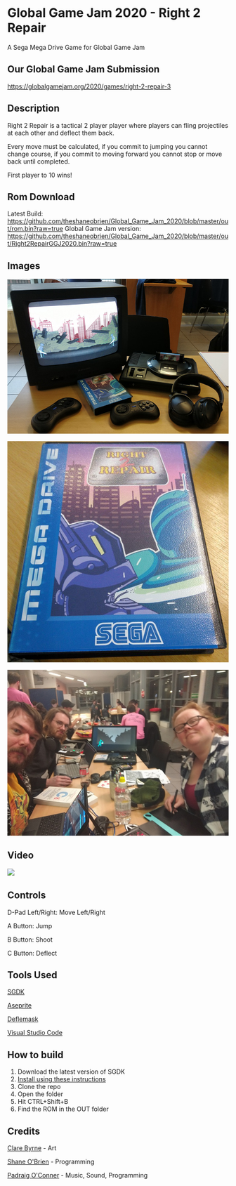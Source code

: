 # Global Game Jam 2020 - Right 2 Repair
A Sega Mega Drive Game for Global Game Jam

## Our Global Game Jam Submission
https://globalgamejam.org/2020/games/right-2-repair-3

## Description
Right 2 Repair is a tactical 2 player player where players can fling projectiles at each other and deflect them back.


Every move must be calculated, if you commit to jumping you cannot change course, if you commit to moving forward you cannot stop or move back until completed.


First player to 10 wins!

## Rom Download
Latest Build: https://github.com/theshaneobrien/Global_Game_Jam_2020/blob/master/out/rom.bin?raw=true
Global Game Jam version: https://github.com/theshaneobrien/Global_Game_Jam_2020/blob/master/out/Right2RepairGGJ2020.bin?raw=true



## Images
![](images/game.jpg?raw=true)

![](images/box.png?raw=true)

![](images/team.jpg?raw=true)

## Video
[![](https://img.youtube.com/vi/S1OBmK32yp0/0.jpg)](https://www.youtube.com/watch?v=S1OBmK32yp0)

## Controls
D-Pad Left/Right: Move Left/Right

A Button: Jump

B Button: Shoot

C Button: Deflect

## Tools Used
[SGDK](https://github.com/Stephane-D/SGDK)

[Aseprite](https://store.steampowered.com/app/431730/Aseprite/)

[Deflemask](http://www.deflemask.com/)

[Visual Studio Code](https://code.visualstudio.com/)

## How to build
1. Download the latest version of SGDK
2. [Install using these instructions](https://github.com/Stephane-D/SGDK/wiki/Setup-SGDK-basic)
3. Clone the repo
4. Open the folder 
5. Hit CTRL+Shift+B
6. Find the ROM in the OUT folder

## Credits
[Clare Byrne](https://twitter.com/clare_3c) - Art

[Shane O'Brien](https://twitter.com/TheShaneOBrien) - Programming

[Padraig O'Conner](https://twitter.com/Terra_corrupt) - Music, Sound, Programming

